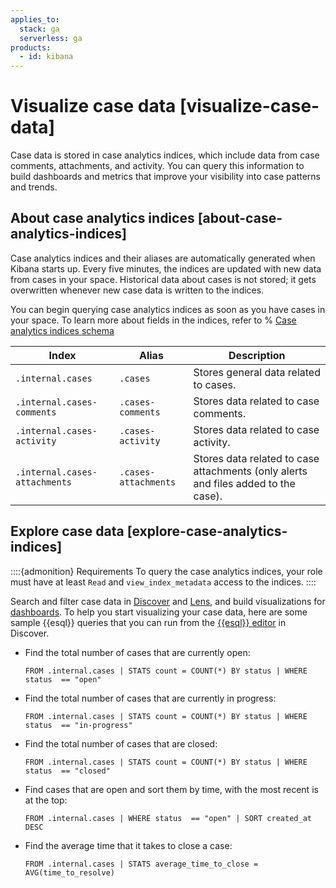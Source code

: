 ```yaml
---
applies_to:
  stack: ga
  serverless: ga
products:
  - id: kibana
---
```


# Visualize case data [visualize-case-data]

Case data is stored in case analytics indices, which include data from case comments, attachments, and activity. You can query this information to build dashboards and metrics that improve your visibility into case patterns and trends.

## About case analytics indices [about-case-analytics-indices]

Case analytics indices and their aliases are automatically generated when Kibana starts up. Every five minutes, the indices are updated with new data from cases in your space. Historical data about cases is not stored; it gets overwritten whenever new case data is written to the indices. 

You can begin querying case analytics indices as soon as you have cases in your space. To learn more about fields in the indices, refer to 
% [Case analytics indices schema](kibana://reference/case-analytics-indices-schema.md) 

| Index    | Alias | Description | 
| ---------------------------- | ---------------------- |----------------------------------------- | 
| `.internal.cases`            | `.cases`               | Stores general data related to cases.    | 
| `.internal.cases-comments`   | `.cases-comments`      | Stores data related to case comments.    | 
| `.internal.cases-activity`   | `.cases-activity`      | Stores data related to case activity.    | 
| `.internal.cases-attachments`| `.cases-attachments`   | Stores data related to case attachments (only alerts and files added to the case). | 

## Explore case data [explore-case-analytics-indices]

::::{admonition} Requirements
To query the case analytics indices, your role must have at least `Read` and `view_index_metadata` access to the indices.
::::

Search and filter case data in [Discover](../../discover.md) and [Lens](../../visualize/lens.md), and build visualizations for [dashboards](../../dashboards.md). To help you start visualizing your case data, here are some sample {{esql}} queries that you can run from the [{{esql}} editor](../../../explore-analyze/query-filter/languages/esql-kibana.md#esql-kibana-get-started) in Discover.

* Find the total number of cases that are currently open:
  ```console
  FROM .internal.cases | STATS count = COUNT(*) BY status | WHERE status  == "open"
  ```

* Find the total number of cases that are currently in progress:
  ```console
  FROM .internal.cases | STATS count = COUNT(*) BY status | WHERE status  == "in-progress"
  ```

* Find the total number of cases that are closed:
  ```console
  FROM .internal.cases | STATS count = COUNT(*) BY status | WHERE status  == "closed"
  ```

* Find cases that are open and sort them by time, with the most recent is at the top:
  ```console
  FROM .internal.cases | WHERE status  == "open" | SORT created_at DESC
  ```

* Find the average time that it takes to close a case:
  ```console
  FROM .internal.cases | STATS average_time_to_close = AVG(time_to_resolve)
  ```
